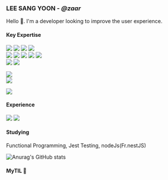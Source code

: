 ### LEE SANG YOON - *@zaar* 
Hello :open_hands:. I'm a developer looking to improve the user experience.
#### Key Expertise
<p>
<img src="https://img.shields.io/badge/html-red?style=flat&logo=HTML5&logoColor=white"/>
<img src="https://img.shields.io/badge/css-blue?style=flat&logo=CSS3&logoColor=white"/>
<img src="https://img.shields.io/badge/sass-pink?style=flat&logo=Sass&logoColor=white"/>
<img src="https://img.shields.io/badge/styledcomponents-DB7093?style=flat&logo=styledcomponents&logoColor=white"/><br>
<img src="https://img.shields.io/badge/JavaScript-yellow?style=flat&logo=JavaScript&logoColor=white"/>
<img src="https://img.shields.io/badge/React-lightblue?style=flat&logo=React&logoColor=white">
<img src="https://img.shields.io/badge/React Native-0088CC?style=flat&logo=createreactapp&logoColor=white">
<img src="https://img.shields.io/badge/Next.js-000000?style=flat&logo=Next.js&logoColor=white">
<img src="https://img.shields.io/badge/typescript-3178C6?style=flat&logo=Typescript&logoColor=white"><br>
<img src="https://img.shields.io/badge/Redux-764ABC?style=flat&logo=redux&logoColor=white">
<img src="https://img.shields.io/badge/Recoil-3578E5?style=flat&logo=recoil&logoColor=white"><br>
  
<img src="https://img.shields.io/badge/Google firebase-white?style=flat&logo=firebase&logoColor=yellow"/><br>
<img src="https://img.shields.io/badge/React Query-FF4154?style=flat&logo=reactquery&logoColor=yellow"/><br>
  
<img src="https://img.shields.io/badge/github-181717?style=flat&logo=github&logoColor=white">
</P>

#### Experience
<p>
<img src="https://img.shields.io/badge/Tailwind CSS-06B6D4?style=flat&logo=TailwindCSS&logoColor=white"/>
<img src="https://img.shields.io/badge/vue.js-4FC08D?style=flat&logo=vue.js&logoColor=white">
</p>
  
#### Studying
Functional Programming, Jest Testing, nodeJs(Fr.nestJS)

  
![Anurag's GitHub stats](https://github-readme-stats.vercel.app/api?username=zaar625&show_icons=true&theme=gruvbox&hide=stars)
</a>  


 #### MyTIL :bookmark_tabs: 
<!--  <a href="https://www.notion.so/6ee88740c71e4074937a7f49c43540c2?v=1d3ae83fd37948268377f9852ad19a50">노션으로   바로가기</a> -->
